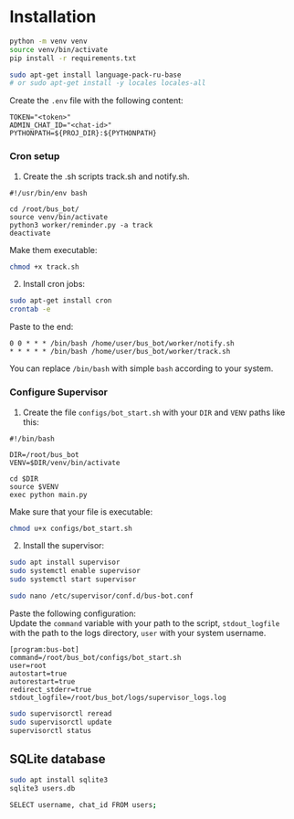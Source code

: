 # Installation

```bash
python -m venv venv
source venv/bin/activate
pip install -r requirements.txt

sudo apt-get install language-pack-ru-base
# or sudo apt-get install -y locales locales-all
```

Create the `.env` file with the following content:

```text
TOKEN="<token>"
ADMIN_CHAT_ID="<chat-id>"
PYTHONPATH=${PROJ_DIR}:${PYTHONPATH}
```

### Cron setup

1. Create the .sh scripts track.sh and notify.sh. 

```text
#!/usr/bin/env bash

cd /root/bus_bot/
source venv/bin/activate
python3 worker/reminder.py -a track
deactivate
```

Make them executable:

```bash
chmod +x track.sh
```

2. Install cron jobs:

```bash
sudo apt-get install cron
crontab -e
```

Paste to the end:

```text
0 0 * * * /bin/bash /home/user/bus_bot/worker/notify.sh
* * * * * /bin/bash /home/user/bus_bot/worker/track.sh
```

You can replace `/bin/bash` with simple `bash` according to your system.

### Configure Supervisor

1. Create the file `configs/bot_start.sh` with your `DIR` and `VENV` paths like this:

```text
#!/bin/bash

DIR=/root/bus_bot
VENV=$DIR/venv/bin/activate

cd $DIR
source $VENV
exec python main.py
```

Make sure that your file is executable:

```bash
chmod u+x configs/bot_start.sh
```

2. Install the supervisor:

```bash
sudo apt install supervisor
sudo systemctl enable supervisor
sudo systemctl start supervisor

sudo nano /etc/supervisor/conf.d/bus-bot.conf
```

Paste the following configuration:  
Update the `command` variable with your path to the script, `stdout_logfile` with the path to the logs directory, `user` with your system username.

```text
[program:bus-bot]
command=/root/bus_bot/configs/bot_start.sh
user=root
autostart=true
autorestart=true
redirect_stderr=true
stdout_logfile=/root/bus_bot/logs/supervisor_logs.log
```

```bash
sudo supervisorctl reread
sudo supervisorctl update
supervisorctl status
```

## SQLite database

```bash
sudo apt install sqlite3
sqlite3 users.db

SELECT username, chat_id FROM users;
```